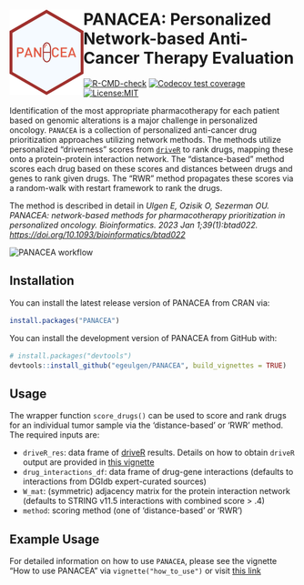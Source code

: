 
<!-- README.md is generated from README.Rmd. Please edit that file -->

# <img src="https://github.com/egeulgen/PANACEA/blob/master/inst/extdata/PANACEA_logo.png?raw=true" align="left" height="150/"/> PANACEA: Personalized Network-based Anti-Cancer Therapy Evaluation

<!-- badges: start -->

[![R-CMD-check](https://github.com/egeulgen/PANACEA/actions/workflows/R-CMD-check.yaml/badge.svg)](https://github.com/egeulgen/PANACEA/actions/workflows/R-CMD-check.yaml)
[![Codecov test
coverage](https://codecov.io/gh/egeulgen/PANACEA/branch/master/graph/badge.svg)](https://app.codecov.io/gh/egeulgen/PANACEA?branch=master)
[![License:MIT](https://img.shields.io/badge/License-MIT-yellow.svg)](https://opensource.org/licenses/MIT)
<!-- badges: end -->

Identification of the most appropriate pharmacotherapy for each patient
based on genomic alterations is a major challenge in personalized
oncology. `PANACEA` is a collection of personalized anti-cancer drug
prioritization approaches utilizing network methods. The methods utilize
personalized “driverness” scores from
[`driveR`](https://egeulgen.github.io/driveR/) to rank drugs, mapping
these onto a protein-protein interaction network. The “distance-based”
method scores each drug based on these scores and distances between
drugs and genes to rank given drugs. The “RWR” method propagates these
scores via a random-walk with restart framework to rank the drugs.

The method is described in detail in *Ulgen E, Ozisik O, Sezerman OU.
PANACEA: network-based methods for pharmacotherapy prioritization in
personalized oncology. Bioinformatics. 2023 Jan 1;39(1):btad022.
<https://doi.org/10.1093/bioinformatics/btad022>*

![PANACEA
workflow](https://github.com/egeulgen/PANACEA/blob/master/inst/extdata/workflow.png?raw=true "PANACEA workflow")

## Installation

You can install the latest release version of PANACEA from CRAN via:

``` r
install.packages("PANACEA")
```

You can install the development version of PANACEA from GitHub with:

``` r
# install.packages("devtools")
devtools::install_github("egeulgen/PANACEA", build_vignettes = TRUE)
```

## Usage

The wrapper function `score_drugs()` can be used to score and rank drugs
for an individual tumor sample via the ‘distance-based’ or ‘RWR’ method.
The required inputs are:

- `driveR_res`: data frame of
  [driveR](https://egeulgen.github.io/driveR/) results. Details on how
  to obtain `driveR` output are provided in [this
  vignette](https://egeulgen.github.io/driveR/articles/how_to_use.html)
- `drug_interactions_df`: data frame of drug-gene interactions (defaults
  to interactions from DGIdb expert-curated sources)
- `W_mat`: (symmetric) adjacency matrix for the protein interaction
  network (defaults to STRING v11.5 interactions with combined score \>
  .4)
- `method`: scoring method (one of ‘distance-based’ or ‘RWR’)

## Example Usage

For detailed information on how to use `PANACEA`, please see the
vignette “How to use PANACEA” via `vignette("how_to_use")` or visit
[this link](https://egeulgen.github.io/PANACEA/articles/how_to_use.html)
